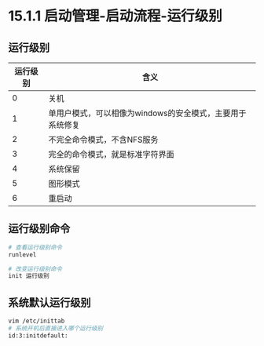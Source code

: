 # 15.1.1 启动管理-启动流程-运行级别

## 运行级别

| 运行级别 | 含义 |
| ---- | ---- |
| 0 | 关机 |
| 1 | 单用户模式，可以相像为windows的安全模式，主要用于系统修复 |
| 2 | 不完全命令模式，不含NFS服务 |
| 3 | 完全的命令模式，就是标准字符界面 |
| 4 | 系统保留 |
| 5 | 图形模式 |
| 6 | 重启动 |

## 运行级别命令

```bash
# 查看运行级别命令
runlevel

# 改变运行级别命令
init 运行级别
```
## 系统默认运行级别

```bash
vim /etc/inittab
# 系统开机后直接进入哪个运行级别
id:3:initdefault:
```
